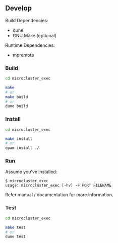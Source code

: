 ## Develop

Build Dependencies:
- dune
- GNU Make (optional)

Runtime Dependencies:
- mpremote

### Build

```sh
cd microcluster_exec

make
# or
make build
# or
dune build
```

### Install

```sh
cd microcluster_exec

make install
# or
opam install ./
```

### Run

Assume you've installed:

```
$ microcluster_exec 
usage: microcluster_exec [-hv] -F PORT FILENAME
```

Refer manual / documentation for more information.

### Test

```sh
cd microcluster_exec

make test
# or
dune test
```
